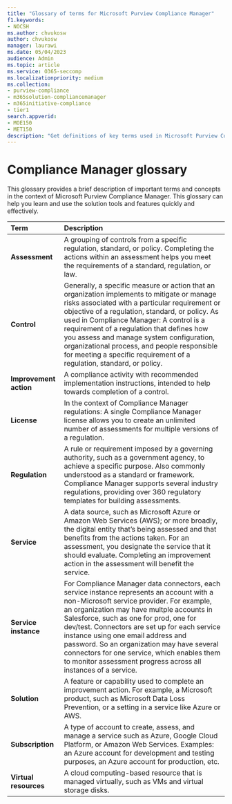 ```yaml
---
title: "Glossary of terms for Microsoft Purview Compliance Manager"
f1.keywords:
- NOCSH
ms.author: chvukosw
author: chvukosw
manager: laurawi
ms.date: 05/04/2023
audience: Admin
ms.topic: article
ms.service: O365-seccomp
ms.localizationpriority: medium
ms.collection:
- purview-compliance
- m365solution-compliancemanager
- m365initiative-compliance
- tier1
search.appverid:
- MOE150
- MET150
description: "Get definitions of key terms used in Microsoft Purview Compliance Manager."
---
```


# Compliance Manager glossary

This glossary provides a brief description of important terms and concepts in the context of Microsoft Purview Compliance Manager. This glossary can help you learn and use the solution tools and features quickly and effectively.

| Term | Description | 
| :------------- | :------------- | 
| **Assessment**| A grouping of controls from a specific regulation, standard, or policy. Completing the actions within an assessment helps you meet the requirements of a standard, regulation, or law. |
| **Control**| Generally, a specific measure or action that an organization implements to mitigate or manage risks associated with a particular requirement or objective of a regulation, standard, or policy. As used in Compliance Manager: A control is a requirement of a regulation that defines how you assess and manage system configuration, organizational process, and people responsible for meeting a specific requirement of a regulation, standard, or policy.  |
| **Improvement action**| A compliance activity with recommended implementation instructions, intended to help towards completion of a control.  |
| **License** | In the context of Compliance Manager regulations: A single Compliance Manager license allows you to create an unlimited number of assessments for multiple versions of a regulation.  |
| **Regulation**| A rule or requirement imposed by a governing authority, such as a government agency, to achieve a specific purpose. Also commonly understood as a standard or framework. Compliance Manager supports several industry regulations, providing over 360 regulatory templates for building assessments.  |
| **Service**| A data source, such as Microsoft Azure or Amazon Web Services (AWS); or more broadly, the digital entity that’s being assessed and that benefits from the actions taken. For an assessment, you designate the service that it should evaluate. Completing an improvement action in the assessment will benefit the service.  |
| **Service instance**| For Compliance Manager data connectors, each service instance represents an account with a non-Microsoft service provider. For example, an organization may have multple accounts in Salesforce, such as one for prod, one for dev/test. Connectors are set up for each service instance using one email address and password. So an organization may have several connectors for one service, which enables them to monitor assessment progress across all instances of a service.   |
| **Solution**| A feature or capability used to complete an improvement action. For example, a Microsoft product, such as Microsoft Data Loss Prevention, or a setting in a service like Azure or AWS.  |
| **Subscription**| A type of account to create, assess, and manage a service such as Azure, Google Cloud Platform, or Amazon Web Services. Examples: an Azure account for development and testing purposes, an Azure account for production, etc.  | 
| **Virtual resources**| A cloud computing-based resource that is managed virtually, such as VMs and virtual storage disks.  |
